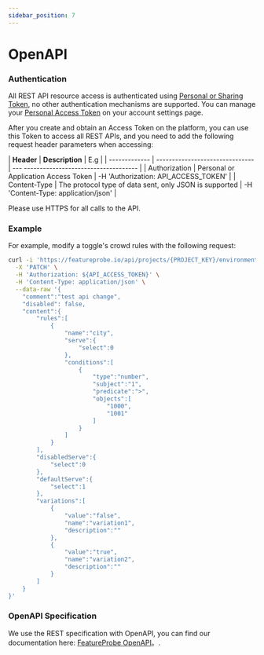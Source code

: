 ```yaml
---
sidebar_position: 7
---
```


# OpenAPI

### Authentication

All REST API resource access is authenticated using [Personal or Sharing Token](/how-to/platform/token), no other authentication mechanisms are supported. You can manage your [Personal Access Token](/how-to/platform/token#personal-tokens) on your account settings page.

After you create and obtain an Access Token on the platform, you can use this Token to access all REST APIs, and you need to add the following request header parameters when accessing:

| **Header** | **Description** | E.g |
| ------------- | ------------------------------- | --- ------------------------------------ |
| Authorization | Personal or Application Access Token | -H 'Authorization: API_ACCESS_TOKEN' |
| Content-Type | The protocol type of data sent, only JSON is supported | -H 'Content-Type: application/json' |

Please use HTTPS for all calls to the API.

### Example

For example, modify a toggle's crowd rules with the following request:

```bash
curl -i 'https://featureprobe.io/api/projects/{PROJECT_KEY}/environments/{ENV_KEY}/toggles/{TOGGLE_KEY}/targeting' \
  -X 'PATCH' \
  -H 'Authorization: ${API_ACCESS_TOKEN}' \
  -H 'Content-Type: application/json' \
  --data-raw '{
    "comment":"test api change",
    "disabled": false,
    "content":{
        "rules":[
            {
                "name":"city",
                "serve":{
                    "select":0
                },
                "conditions":[
                    {
                        "type":"number",
                        "subject":"1",
                        "predicate":">",
                        "objects":[
                            "1000",
                            "1001"
                        ]
                    }
                ]
            }
        ],
        "disabledServe":{
            "select":0
        },
        "defaultServe":{
            "select":1
        },
        "variations":[
            {
                "value":"false",
                "name":"variation1",
                "description":""
            },
            {
                "value":"true",
                "name":"variation2",
                "description":""
            }
        ]
    }
}'
```

### OpenAPI Specification

We use the REST specification with OpenAPI, you can find our documentation here: [FeatureProbe OpenAPI](https://featureprobe.io/api-docs)。.

